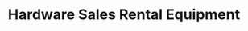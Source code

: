 ---
title: "Hardware Sales Rental Equipment"
url: /bellingham/hardware-sales-rental-equipment/
shop: tools
---